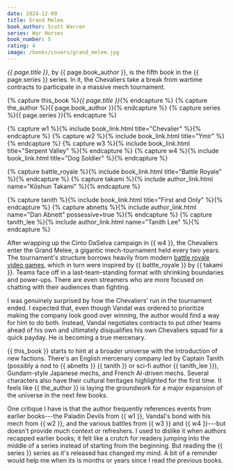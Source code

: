 ```yaml
---
date: 2024-12-09
title: Grand Melee
book_author: Scott Warren
series: War Horses
book_number: 5
rating: 4
image: /books/covers/grand_melee.jpg
---
```


<cite class="book-title">{{ page.title }}</cite>, by <span
class="author-name">{{ page.book_author }}</span>, is the fifth book in the
<span class="book-series">{{ page.series }}</span> series. In it, the
Chevaliers take a break from wartime contracts to participate in a massive
mech tournament.

{% capture this_book %}<cite class="book-title">{{ page.title }}</cite>{% endcapture %}
{% capture the_author %}<span class="author-name">{{ page.book_author }}</span>{% endcapture %}
{% capture series %}<span class="book-series">{{ page.series }}</span>{% endcapture %}

{% capture w1 %}{% include book_link.html title="Chevalier" %}{% endcapture %}
{% capture w2 %}{% include book_link.html title="Ymir" %}{% endcapture %}
{% capture w3 %}{% include book_link.html title="Serpent Valley" %}{% endcapture %}
{% capture w4 %}{% include book_link.html title="Dog Soldier" %}{% endcapture %}

{% capture battle_royale %}{% include book_link.html title="Battle Royale" %}{% endcapture %}
{% capture takami %}{% include author_link.html name="Kōshun Takami" %}{% endcapture %}

{% capture tanith %}{% include book_link.html title="First and Only" %}{% endcapture %}
{% capture abnetts %}{% include author_link.html name="Dan Abnett" possessive=true %}{% endcapture %}
{% capture tanith_lee %}{% include author_link.html name="Tanith Lee" %}{% endcapture %}

After wrapping up the Cinto DaSelva campaign in {{ w4 }}, the Chevaliers enter
the Grand Melee, a gigantic mech-tournament held every two years. The
tournament's structure borrows heavily from modern [battle royale video
games][br_game], which in turn were inspired by {{ battle_royale }} by {{
takami }}. Teams face off in a last-team-standing format with shrinking
boundaries and power-ups. There are even streamers who are more focused on
chatting with their audiences than fighting.

[br_game]: https://en.wikipedia.org/wiki/Battle_royale_game

I was genuinely surprised by how the Chevaliers' run in the tournament ended.
I expected that, even though Vandal was ordered to prioritize making the
company look good over winning, the author would find a way for him to do
both. Instead, Vandal negotiates contracts to put other teams ahead of his own
and ultimately disqualifies his own Chevaliers squad for a quick payday. He is
becoming a true mercenary.

{{ this_book }} starts to hint at a broader universe with the introduction of
new factions. There's an English mercenary company led by Captain Tanith
(possibly a nod to {{ abnetts }} {{ tanith }} or sci-fi author {{ tanith_lee
}}), Gundam-style Japanese mechs, and French AI-driven mechs. Several
characters also have their cultural heritages highlighted for the first time.
It feels like {{ the_author }} is laying the groundwork for a major expansion
of the universe in the next few books.

One critique I have is that the author frequently references events from
earlier books---the Paladin Devils from {{ w1 }}, Vandal's bond with his mech
from {{ w2 }}, and the various battles from {{ w3 }} and {{ w4 }}---but
doesn't provide much context or refreshers. I used to dislike it when authors
recapped earlier books; it felt like a crutch for readers jumping into the
middle of a series instead of starting from the beginning. But reading the {{
series }} series as it's released has changed my mind. A bit of a reminder
would help me when its is months or years since I read the previous books.
